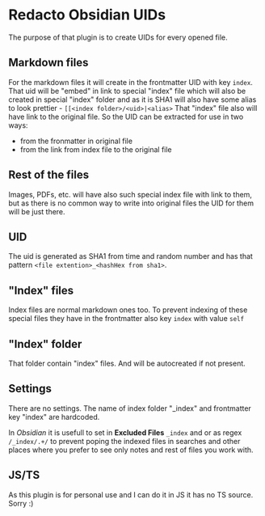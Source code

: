 # Redacto Obsidian UIDs
The purpose of that plugin is to create UIDs for every opened file.

## Markdown files
For the markdown files it will create in the frontmatter UID with key `index`.
That uid will be "embed" in link to special "index" file which will also be created in special "index" folder and as it is SHA1 will also have some alias to look prettier - `[[<index folder>/<uid>|<alias>`
That "index" file also will have link to the original file.
So the UID can be extracted for use in two ways:
- from the fronmatter in original file
- from the link from index file to the original file

## Rest of the files
Images, PDFs, etc. will have also such special index file with link to them, but as there is no common way to write into original files the UID for them will be just there.

## UID
The uid is generated as SHA1 from time and random number and has that pattern `<file extention>_<hashHex from sha1>`. 

## "Index" files
Index files are normal markdown ones too.
To prevent indexing of these special files they have in the frontmatter also key `index` with value `self`

## "Index" folder
That folder contain "index" files. And will be autocreated if not present.

## Settings
There are no settings. The name of index folder "_index" and frontmatter key "index" are hardcoded.

In *Obsidian* it is usefull to set in **Excluded Files** `_index` and or as regex `/_index/.+/` to prevent poping the indexed files in searches and other places where you prefer to see only notes and rest of files you work with.

## JS/TS
As this plugin is for personal use and I can do it in JS it has no TS source. Sorry :)